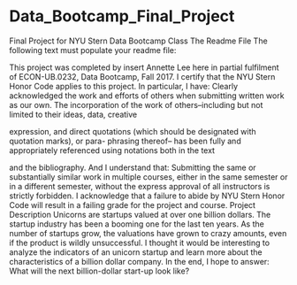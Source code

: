 # Data_Bootcamp_Final_Project
Final Project for NYU Stern Data Bootcamp Class 
The Readme File
The following text must populate your readme file:

This project was completed by insert Annette Lee here in partial fulfilment of ECON-UB.0232,
Data Bootcamp, Fall 2017. I certify that the NYU Stern Honor Code applies to this project. In
particular, I have:
Clearly acknowledged the work and efforts of others when submitting written work as our own.
The incorporation of the work of others–including but not limited to their ideas, data, creative

expression, and direct quotations (which should be designated with quotation marks), or para-
phrasing thereof– has been fully and appropriately referenced using notations both in the text

and the bibliography.
And I understand that:
Submitting the same or substantially similar work in multiple courses, either in the same semester
or in a different semester, without the express approval of all instructors is strictly forbidden.
I acknowledge that a failure to abide by NYU Stern Honor Code will result in a failing grade for
the project and course.
Project Description
Unicorns are startups valued at over one billion dollars. The startup industry has been a booming one for the last ten years. As the number of startups grow, the valuations have grown to crazy amounts, even if the product is wildly unsuccessful. I thought it would be interesting to analyze the indicators of an unicorn startup and learn more about the characteristics of a billion dollar company. In the end, I hope to answer: What will the next billion-dollar start-up look like?

